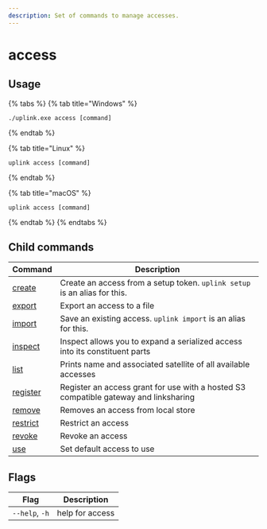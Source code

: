 ```yaml
---
description: Set of commands to manage accesses.
---
```


# access

## Usage

{% tabs %}
{% tab title="Windows" %}
```
./uplink.exe access [command]
```
{% endtab %}

{% tab title="Linux" %}
```
uplink access [command]
```
{% endtab %}

{% tab title="macOS" %}
```
uplink access [command]
```
{% endtab %}
{% endtabs %}

## Child commands

| Command                              | Description                                                                          |
| ------------------------------------ | ------------------------------------------------------------------------------------ |
| [create](access-create.md)           | Create an access from a setup token. `uplink setup` is an alias for this.            |
| [export](access-export.md)           | Export an access to a file                                                           |
| [import](access-import.md)           | Save an existing access. `uplink import` is an alias for this.                       |
| [inspect](access-inspect-command.md) | Inspect allows you to expand a serialized access into its constituent parts          |
| [list](access-list-command.md)       | Prints name and associated satellite of all available accesses                       |
| [register](access-register.md)       | Register an access grant for use with a hosted S3 compatible gateway and linksharing |
| [remove](access-remove.md)           | Removes an access from local store                                                   |
| [restrict](access-restrict.md)       | Restrict an access                                                                   |
| [revoke](access-revoke.md)           | Revoke an access                                                                     |
| [use](access-use.md)                 | Set default access to use                                                            |

## Flags

| Flag           | Description     |
| -------------- | --------------- |
| `--help`, `-h` | help for access |

